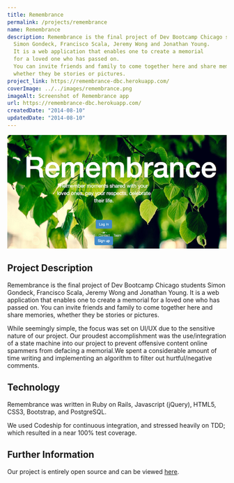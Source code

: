 ```yaml
---
title: Remembrance
permalink: /projects/remembrance
name: Remembrance
description: Remembrance is the final project of Dev Bootcamp Chicago students
  Simon Gondeck, Francisco Scala, Jeremy Wong and Jonathan Young.
  It is a web application that enables one to create a memorial
  for a loved one who has passed on.
  You can invite friends and family to come together here and share memories,
  whether they be stories or pictures.
project_link: https://remembrance-dbc.herokuapp.com/
coverImage: ../../images/remembrance.png
imageAlt: Screenshot of Remembrance app
url: https://remembrance-dbc.herokuapp.com/
createdDate: "2014-08-10"
updatedDate: "2014-08-10"
---
```


![Remembrance Homepage](../../images/remembrance.png)

## Project Description

Remembrance is the final project of Dev Bootcamp Chicago students Simon Gondeck, Francisco Scala, Jeremy Wong and Jonathan Young. It is a web application that enables one to create a memorial for a loved one who has passed on. You can invite friends and family to come together here and share memories, whether they be stories or pictures.

While seemingly simple, the focus was set on UI/UX due to the sensitive nature of our project. Our proudest accomplishment was the use/integration of a state machine into our project to prevent offensive content online spammers from defacing a memorial.We spent a considerable amount of time writing and implementing an algorithm to filter out hurtful/negative comments.

## Technology

Remembrance was written in Ruby on Rails, Javascript (jQuery), HTML5, CSS3, Bootstrap, and PostgreSQL.

We used Codeship for continuous integration, and stressed heavily on TDD; which resulted in a near 100% test coverage.

## Further Information

Our project is entirely open source and can be viewed [here](https://github.com/JYoung217/Remembrance).
